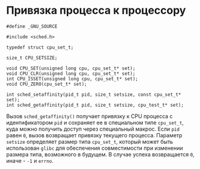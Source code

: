 # Привязка процесса к процессору

    #define _GNU_SOURCE

    #include <sched.h>

    typedef struct cpu_set_t;

    size_t CPU_SETSIZE;

    void CPU_SET(unsigned long cpu, cpu_set_t* set);
    void CPU_CLR(unsigned long cpu, cpu_set_t* set);
    int CPU_ISSET(unsigned long cpu, cpu_set_t* set);
    void CPU_ZERO(cpu_set_t* set);

    int sched_setaffinity(pid_t pid, size_t setsize, const cpu_set_t* set);
    int sched_getaffinity(pid_t pid, size_t setsize, cpu_test_t* set);

Вызов `sched_getaffinity()` получает привязку к CPU процесса с идентификатором `pid` и сохраняет ее в специальном типе `cpu_set_t`, куда можно получить доступ через специальный макрос. Если `pid` равен `0`, вызов возвращает привязку текущего процесса. Параметр `setsize` определяет размер типа `cpu_set_t`, который может быть использован `glibc` для обеспечения совместимости при изменении размера типа, возможного в будущем. В случае успеха возвращается `0`, иначе - `-1` и `errno`.